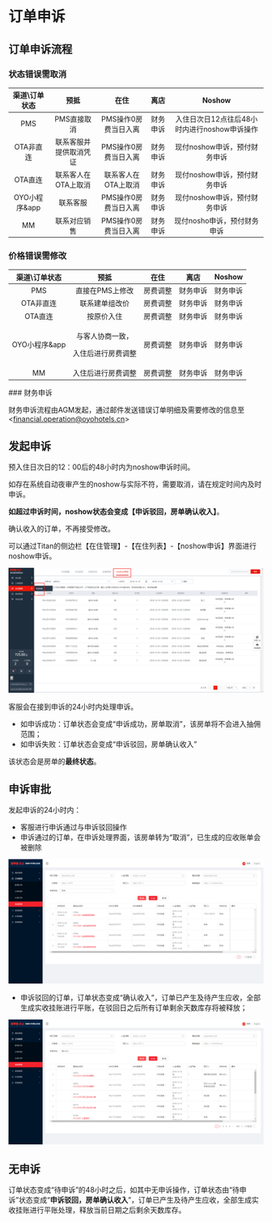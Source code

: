 # 订单申诉

## 订单申诉流程

### 状态错误需取消

| 渠道\订单状态 | 预抵 | 在住 | 离店 | Noshow |
| :---: | :---: | :---: | :---: | :---: |
| PMS | PMS直接取消 | PMS操作0房费当日入离 | 财务申诉 | 入住日次日12点往后48小时内进行noshow申诉操作 |
| OTA非直连 | 联系客服并提供取消凭证 | PMS操作0房费当日入离 | 财务申诉 | 现付noshow申诉，预付财务申诉 |
| OTA直连 | 联系客人在OTA上取消 | 联系客人在OTA上取消 | 财务申诉 | 现付noshow申诉，预付财务申诉 |
| OYO小程序&app | 联系客服 | PMS操作0房费当日入离 | 财务申诉 | 现付noshow申诉，预付财务申诉 |
| MM | 联系对应销售 | PMS操作0房费当日入离 | 财务申诉 | 现付nosho申诉，预付财务申诉 |

### 价格错误需修改

<table>
  <thead>
    <tr>
      <th style="text-align:center">渠道\订单状态</th>
      <th style="text-align:center">预抵</th>
      <th style="text-align:center">在住</th>
      <th style="text-align:center">离店</th>
      <th style="text-align:center">Noshow</th>
    </tr>
  </thead>
  <tbody>
    <tr>
      <td style="text-align:center">PMS</td>
      <td style="text-align:center">直接在PMS上修改</td>
      <td style="text-align:center">房费调整</td>
      <td style="text-align:center">财务申诉</td>
      <td style="text-align:center">财务申诉</td>
    </tr>
    <tr>
      <td style="text-align:center">OTA非直连</td>
      <td style="text-align:center">联系建单组改价</td>
      <td style="text-align:center">房费调整</td>
      <td style="text-align:center">财务申诉</td>
      <td style="text-align:center">财务申诉</td>
    </tr>
    <tr>
      <td style="text-align:center">OTA直连</td>
      <td style="text-align:center">按原价入住</td>
      <td style="text-align:center">房费调整</td>
      <td style="text-align:center">财务申诉</td>
      <td style="text-align:center">财务申诉</td>
    </tr>
    <tr>
      <td style="text-align:center">OYO小程序&app</td>
      <td style="text-align:center">
        <p>与客人协商一致，</p>
        <p>入住后进行房费调整</p>
      </td>
      <td style="text-align:center">房费调整</td>
      <td style="text-align:center">财务申诉</td>
      <td style="text-align:center">财务申诉</td>
    </tr>
    <tr>
      <td style="text-align:center">MM</td>
      <td style="text-align:center">入住后进行房费调整</td>
      <td style="text-align:center">房费调整</td>
      <td style="text-align:center">财务申诉</td>
      <td style="text-align:center">财务申诉</td>
    </tr>
  </tbody>
</table>### 财务申诉

财务申诉流程由AGM发起，通过邮件发送错误订单明细及需要修改的信息至&lt;financial.operation@oyohotels.cn&gt;

## 发起申诉

预入住日次日的12：00后的48小时内为noshow申诉时间。

如存在系统自动夜审产生的noshow与实际不符，需要取消，请在规定时间内及时申诉。

**如超过申诉时间，noshow状态会变成【申诉驳回，房单确认收入】**。

确认收入的订单，不再接受修改。

可以通过Titan的侧边栏【在住管理】-【在住列表】-【noshow申诉】界面进行noshow申诉。

![&#x8FDB;&#x5165;&#x7533;&#x8BC9;](../../.gitbook/assets/image%20%28128%29.png)

客服会在接到申诉的24小时内处理申诉。  


* 如申诉成功：订单状态会变成“申诉成功，房单取消”，该房单将不会进入抽佣范围；
* 如申诉失败：订单状态会变成“申诉驳回，房单确认收入”

该状态会是房单的**最终状态**。

## 申诉审批

发起申诉的24小时内：

* 客服进行申诉通过与申诉驳回操作
* 申诉通过的订单，在申诉处理界面，该房单转为“取消”，已生成的应收账单会被删除

![&#x7533;&#x8BC9;-&#x53D6;&#x6D88;](../../.gitbook/assets/image%20%28173%29.png)

* 申诉驳回的订单，订单状态变成“确认收入”，订单已产生及待产生应收，全部生成实收挂账进行平账，在驳回日之后所有订单剩余天数库存将被释放；

![&#x7533;&#x8BC9;-&#x786E;&#x8BA4;&#x6536;&#x5165;](../../.gitbook/assets/image%20%28247%29.png)

## 无申诉

订单状态变成“待申诉”的48小时之后，如其中无申诉操作，订单状态由“待申诉”状态变成“**申诉驳回，房单确认收入**”，订单已产生及待产生应收，全部生成实收挂账进行平账处理，释放当前日期之后剩余天数库存。

